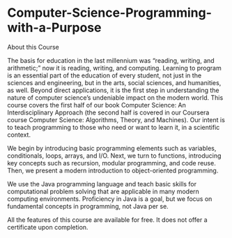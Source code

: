 # Computer-Science-Programming-with-a-Purpose
About this Course 

The basis for education in the last millennium was “reading, writing, and arithmetic;” now it is reading, writing, and computing. Learning to program is an essential part of the education of every student, not just in the sciences and engineering, but in the arts, social sciences, and humanities, as well. Beyond direct applications, it is the first step in understanding the nature of computer science’s undeniable impact on the modern world.  This course covers the first half of our book Computer Science: An Interdisciplinary Approach (the second half is covered in our Coursera course Computer Science: Algorithms, Theory, and Machines). Our intent is to teach programming to those who need or want to learn it, in a scientific context. 

We begin by introducing basic programming elements such as variables, conditionals, loops, arrays, and I/O. Next, we turn to functions, introducing key concepts such as recursion, modular programming, and code reuse. Then, we present a modern introduction to object-oriented programming.

We use the Java programming language and teach basic skills for computational problem solving that are applicable in many modern computing environments. Proficiency in Java is a goal, but we focus on fundamental concepts in programming, not Java per se.

All the features of this course are available for free. It does not offer a certificate upon completion.
